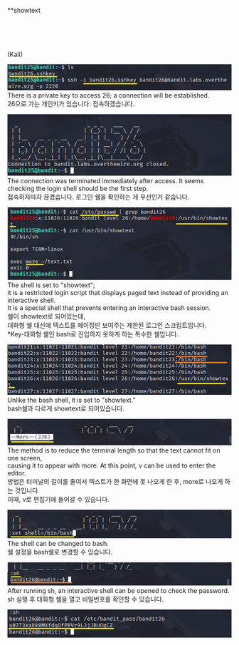 **showtext<br>
<br>
<br>
<br>
<br>



(Kali)

![image break](/Pictur/Level25/bandit1.png) <br>
There is a private key to access 26; a connection will be established.<br>
26으로 가는 개인키가 있습니다. 접속하겠습니다.<br>

![image break](/Pictur/Level25/bandit2.png) <br>
The connection was terminated immediately after access. It seems checking the login shell should be the first step.<br>
접속하자마자 끊겼습니다. 로그인 쉘을 확인하는 게 우선인거 같습니다.<br>

![image break](/Pictur/Level25/bandit3.png) <br>
The shell is set to "showtext"; <br>
it is a restricted login script that displays paged text instead of providing an interactive shell. <br>
It is a special shell that prevents entering an interactive bash session.<br>
쉘이 showtext로 되어있는데,<br>
대화형 쉘 대신에 텍스트를 페이징만 보여주는 제한된 로그인 스크립트입니다.<br>
*Key-대화형 쉘인 bash로 진입하지 못하게 하는 특수한 쉘입니다.<br>

![image break](/Pictur/Level25/bandit4.png) <br>
Unlike the bash shell, it is set to "showtext."<br>
bash쉘과 다르게 showtext로 되어있습니다.

![image break](/Pictur/Level25/bandit5.png) <br>
The method is to reduce the terminal length so that the text cannot fit on one screen, <br>
causing it to appear with more. At this point, v can be used to enter the editor.<br>
방법은 터미널의 길이를 줄여서 텍스트가 한 화면에 못 나오게 한 후, more로 나오게 하는 것입니다. <br>
이때, v로 편집기에 들어갈 수 있습니다.<br>

![image break](/Pictur/Level25/bandit6.png) <br>
The shell can be changed to bash.<br>
쉘 설정을 bash쉘로 변경할 수 있습니다. 

![image break](/Pictur/Level25/bandit7.png) <br>
After running sh, an interactive shell can be opened to check the password.<br>
sh 실행 후 대화형 쉘을 열고 비밀번호를 확인할 수 있습니다. 

![image break](/Pictur/Level25/bandit8.png) <br>

